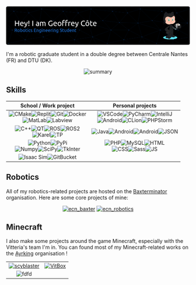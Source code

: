 ![header](github-header-image.png)

I'm a robotic graduate student in a double degree between Centrale Nantes (FR) and DTU (DK).
<p align="center">
<picture>
  <source media="(prefers-color-scheme: dark)" srcset="https://github-profile-summary-cards.vercel.app/api/cards/profile-details?username=meltwin&theme=nord_dark">
  <source media="(prefers-color-scheme: light)" srcset="https://github-profile-summary-cards.vercel.app/api/cards/profile-details?username=meltwin">
  <img alt="summary" src="https://github-profile-summary-cards.vercel.app/api/cards/profile-details?username=meltwin">
</picture>
</p>

## Skills
<div align="center">
  
|                                                                                                                                                                                                                                                                                                     School / Work project                                                                                                                                                                                                                                                                                                     |                                                                                                                                                                                                                                                                                                                                           Personal projects                                                                                                                                                                                                                                                                                                                                            |
| :---------------------------------------------------------------------------------------------------------------------------------------------------------------------------------------------------------------------------------------------------------------------------------------------------------------------------------------------------------------------------------------------------------------------------------------------------------------------------------------------------------------------------------------------------------------------------------------------------------------------------: | :----------------------------------------------------------------------------------------------------------------------------------------------------------------------------------------------------------------------------------------------------------------------------------------------------------------------------------------------------------------------------------------------------------------------------------------------------------------------------------------------------------------------------------------------------------------------------------------------------------------------------------------------------------------------------------------------------: |
|  ![CMake](https://img.shields.io/badge/CMake-D31A30?style=for-the-badge&logo=cmake&logoColor=white)![Replit](https://img.shields.io/badge/replit-363636?style=for-the-badge&logo=replit&logoColor=F5BE01)![Git](https://img.shields.io/badge/GIT-E44C30?style=for-the-badge&logo=git&logoColor=white)![Docker](https://img.shields.io/badge/Docker-1D63ED?style=for-the-badge&logo=docker&logoColor=white)<br>![MatLab](https://img.shields.io/badge/MatLab-FF7E0F?style=for-the-badge&logo=MatLab&logoColor=white)![Labview](https://img.shields.io/badge/LabVIEW-FFDE00?style=for-the-badge&logo=labview&logoColor=black)   | ![VSCode](https://img.shields.io/badge/VSCode-0078D4?style=for-the-badge&logo=visual%20studio%20code&logoColor=white)![PyCharm](https://img.shields.io/badge/PyCharm-0AC5E4.svg?&style=for-the-badge&logo=PyCharm&logoColor=363636)![IntelliJ](https://img.shields.io/badge/IntelliJ_IDEA-8C53A7.svg?style=for-the-badge&logo=intellij-idea&logoColor=363636)<br>![Android](https://img.shields.io/badge/Android_Studio-83B74C?style=for-the-badge&logo=android-studio&logoColor=white)![CLion](https://img.shields.io/badge/CLion-22D88F?style=for-the-badge&logo=clion&logoColor=363636)![PHPStorm](http://img.shields.io/badge/-PHPStorm-AE44F2?style=for-the-badge&logo=phpstorm&logoColor=363636) |
| ![C++](https://img.shields.io/badge/C%2B%2B-00599C?style=for-the-badge&logo=c%2B%2B&logoColor=white)![QT](https://img.shields.io/badge/Qt-41CD52?style=for-the-badge&logo=qt&logoColor=white)![ROS](https://img.shields.io/badge/ROS1-F2532E?style=for-the-badge&logo=ros&logoColor=white)![ROS2](https://img.shields.io/badge/ROS2-1793DA?style=for-the-badge&logo=ros&logoColor=white)<br/>![Karel](https://img.shields.io/badge/Fanuc%20KAREL-E2CB1D?style=for-the-badge&logo=robotframework&logoColor=white)![TP](https://img.shields.io/badge/Fanuc%20TP-E2CB1D?style=for-the-badge&logo=robotframework&logoColor=white) |                                                                                                                                      ![Java](https://img.shields.io/badge/Java-E66D00?style=for-the-badge&logo=openjdk&logoColor=white)![Android](https://img.shields.io/badge/Android-83B74C?style=for-the-badge&logo=android-studio&logoColor=white)![Android](https://img.shields.io/badge/Minecraft-C2B7B4?style=for-the-badge&logo=minecraft&logoColor=brown)![JSON](https://img.shields.io/badge/json-5E5C5C?style=for-the-badge&logo=json&logoColor=white)                                                                                                                                      |
|                                                     ![Python](https://img.shields.io/badge/Python-2E6C9D?style=for-the-badge&logo=python&logoColor=yellow)![PyPi](https://img.shields.io/badge/pypi-F5BE01?style=for-the-badge&logo=pypi&logoColor=blue)<br/>![Numpy](https://img.shields.io/badge/Numpy-777BB4?style=for-the-badge&logo=numpy&logoColor=white)![SciPy](https://img.shields.io/badge/SciPy-654FF0?style=for-the-badge&logo=SciPy&logoColor=white)![TkInter](https://img.shields.io/badge/TkInter-2E6C9D?style=for-the-badge&logo=Tkinter&logoColor=white)                                                     |                                              ![PHP](https://img.shields.io/badge/PHP-777BB4?style=for-the-badge&logo=php&logoColor=white)![MySQL](https://img.shields.io/badge/MySQL-003545?style=for-the-badge&logo=mysql&logoColor=white)![HTML](https://img.shields.io/badge/HTML5-E34F26?style=for-the-badge&logo=html5&logoColor=white)<br/>![CSS](https://img.shields.io/badge/CSS3-1572B6?style=for-the-badge&logo=css3&logoColor=white)![Sass](https://img.shields.io/badge/Sass-CC6699?style=for-the-badge&logo=sass&logoColor=white)![JS](https://img.shields.io/badge/JavaScript-323330?style=for-the-badge&logo=javascript&logoColor=F7DF1E)                                               |
|                                                                                                                                                                                                      ![Isaac Sim](https://img.shields.io/badge/IsaacSim-41CD52?style=for-the-badge&logo=nvidia&logoColor=white)![GitBucket](https://img.shields.io/badge/GitBucket-1793DA?style=for-the-badge&logo=scala&logoColor=red)                                                                                                                                                                                                       |                                                                                                                                                                                                                                                                                                                                                                                                                                                                                                                                                                                                                                                                                                        |

</div>

## Robotics

All of my robotics-related projects are hosted on the [Baxterminator](https://github.com/Baxterminator) organisation. Here are some core projects of mine:

<p align="center">
<a href="https://github.com/Baxterminator/ecn_baxter"><img width="350" src="https://svg.bookmark.style/api?url=https://github.com/Baxterminator/ecn_baxter&mode=dark" alt="ecn_baxter"/></a>
<a href="https://github.com/Baxterminator/ecn_robotics"><img width="350" src="https://svg.bookmark.style/api?url=https://github.com/Baxterminator/ecn_robotics&mode=dark" alt="ecn_robotics"/></a>
</p>

## Minecraft

I also make some projects around the game Minecraft, especially with the Vitteria's team I'm in. You can found most of my Minecraft-related works on the [Ayrking](https://github.com/Ayrking) organisation !

<table style="text-align:center;width=100%">
  <tr>
    <td>
      <a href="https://github.com/Meltwin/ScyBlaster"><img width="350" src="https://svg.bookmark.style/api?url=https://github.com/Meltwin/ScyBlaster&mode=dark" alt="scyblaster"/></a>
    </td>
    <td>
      <a href="https://github.com/Ayrking/VitBox"><img width="350" src="https://svg.bookmark.style/api?url=https://github.com/Ayrking/VitBox&mode=dark" alt="VitBox"/></a>
    </td>
  </tr>
  <tr>
    <td>
<img src="https://wakatime.com/badge/user/25cce00f-2b5f-414e-92eb-76973a743ea4/project/fb5b2091-fd3a-4925-bd91-19853b2ae997.svg?style=for-the-badge" alt="fdfd">
    </td>
    <td></td>
  </tr>
</table>
